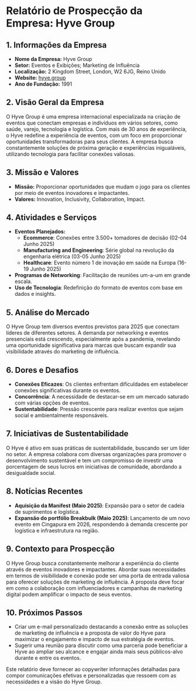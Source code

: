 # Relatório de Prospecção da Empresa: Hyve Group

## 1. **Informações da Empresa**
- **Nome da Empresa:** Hyve Group
- **Setor:** Eventos e Exibições; Marketing de Influência
- **Localização:** 2 Kingdom Street, London, W2 6JG, Reino Unido
- **Website:** [hyve.group](https://hyve.group)
- **Ano de Fundação:** 1991

## 2. **Visão Geral da Empresa**
O Hyve Group é uma empresa internacional especializada na criação de eventos que conectam empresas e indivíduos em vários setores, como saúde, varejo, tecnologia e logística. Com mais de 30 anos de experiência, o Hyve redefine a experiência de eventos, com um foco em proporcionar oportunidades transformadoras para seus clientes. A empresa busca constantemente soluções de próxima geração e experiências inigualáveis, utilizando tecnologia para facilitar conexões valiosas.

## 3. **Missão e Valores**
- **Missão:** Proporcionar oportunidades que mudam o jogo para os clientes por meio de eventos inovadores e impactantes.
- **Valores:** Innovation, Inclusivity, Collaboration, Impact.

## 4. **Atividades e Serviços**
- **Eventos Planejados:**
  - **Ecommerce**: Conexões entre 3.500+ tomadores de decisão (02-04 Junho 2025)
  - **Manufacturing and Engineering**: Série global na revolução da engenharia elétrica (03-05 Junho 2025)
  - **Healthcare**: Evento número 1 de inovação em saúde na Europa (16-19 Junho 2025)
- **Programas de Networking**: Facilitação de reuniões um-a-um em grande escala.
- **Uso de Tecnologia**: Redefinição do formato de eventos com base em dados e insights.

## 5. **Análise do Mercado**
O Hyve Group tem diversos eventos previstos para 2025 que conectam líderes de diferentes setores. A demanda por networking e eventos presenciais está crescendo, especialmente após a pandemia, revelando uma oportunidade significativa para marcas que buscam expandir sua visibilidade através do marketing de influência.

## 6. **Dores e Desafios**
- **Conexões Eficazes**: Os clientes enfrentam dificuldades em estabelecer conexões significativas durante os eventos.
- **Concorrência**: A necessidade de destacar-se em um mercado saturado com várias opções de eventos.
- **Sustentabilidade**: Pressão crescente para realizar eventos que sejam social e ambientalmente responsáveis.

## 7. **Iniciativas de Sustentabilidade**
O Hyve é ativo em suas práticas de sustentabilidade, buscando ser um líder no setor. A empresa colabora com diversas organizações para promover o desenvolvimento sustentável e tem um compromisso de investir uma porcentagem de seus lucros em iniciativas de comunidade, abordando a desigualdade social.

## 8. **Notícias Recentes**
- **Aquisição da Manifest (Maio 2025)**: Expansão para o setor de cadeia de suprimentos e logística.
- **Expansão do portfólio Breakbulk (Maio 2025)**: Lançamento de um novo evento em Cingapura em 2026, respondendo à demanda crescente por logística e infraestrutura na região.

## 9. **Contexto para Prospecção**
O Hyve Group busca constantemente melhorar a experiência do cliente através de eventos inovadores e impactantes. Abordar suas necessidades em termos de visibilidade e conexão pode ser uma porta de entrada valiosa para oferecer soluções de marketing de influência. A proposta deve focar em como a colaboração com influenciadores e campanhas de marketing digital podem amplificar o impacto de seus eventos.

## 10. **Próximos Passos**
- Criar um e-mail personalizado destacando a conexão entre as soluções de marketing de influência e a proposta de valor do Hyve para maximizar o engajamento e impacto de sua estratégia de eventos.
- Sugerir uma reunião para discutir como uma parceria pode beneficiar a Hyve ao ampliar seu alcance e engajar ainda mais seus públicos-alvo durante e entre os eventos.

Este relatório deve fornecer ao copywriter informações detalhadas para compor comunicações efetivas e personalizadas que ressoem com as necessidades e a visão do Hyve Group.